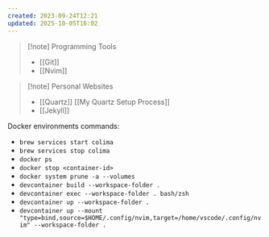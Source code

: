 ```yaml
---
created: 2023-09-24T12:21
updated: 2025-10-05T16:02
---
```

>[!note] Programming Tools
>- [[Git]]
>- [[Nvim]]

>[!note] Personal Websites
>- [[Quartz]] 
>  [[My Quartz Setup Process]]
>- [[Jekyll]]

Docker environments commands:
- `brew services start colima`
- `brew services stop colima`
- `docker ps`
- `docker stop <container-id>`
- `docker system prune -a --volumes`
- `devcontainer build --workspace-folder .`
- `devcontainer exec --workspace-folder . bash/zsh`
- `devcontainer up --workspace-folder .`
- `devcontainer up --mount "type=bind,source=$HOME/.config/nvim,target=/home/vscode/.config/nvim" --workspace-folder .`

